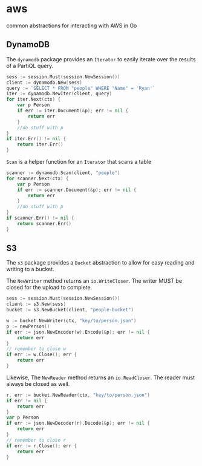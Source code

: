 # aws
common abstractions for interacting with AWS in Go
## DynamoDB
The `dynamodb` package provides an `Iterator` to easily iterate over the results of a PartiQL query.
```go
sess := session.Must(session.NewSession())
client := dynamodb.New(sess)
query := `SELECT * FROM "people" WHERE "Name" = 'Ryan'`
iter := dynamodb.NewIter(client, query)
for iter.Next(ctx) {
	var p Person
	if err := iter.Document(&p); err != nil {
		return err
	}
    //do stuff with p
}
if iter.Err() != nil {
	return iter.Err()
}
```
`Scan` is a helper function for an `Iterator` that scans a table
```go
scanner := dynamodb.Scan(client, "people")
for scanner.Next(ctx) {
	var p Person
	if err := scanner.Document(&p); err != nil {
		return err
	}
    //do stuff with p
}
if scanner.Err() != nil {
	return scanner.Err()
}
```
## S3
The `s3` package provides a `Bucket` abstraction to allow for easy reading and writing to a bucket.

The `NewWriter` method returns an `io.WriteCloser`. The writer MUST be closed for the upload to complete.
```go
sess := session.Must(session.NewSession())
client := s3.New(sess)
bucket := s3.NewBucket(client, "people-bucket")

w := bucket.NewWriter(ctx, "key/to/person.json")
p := newPerson()
if err := json.NewEncoder(w).Encode(&p); err != nil {
    return err
}
// remember to close w
if err := w.Close(); err {
    return err
}
```
Likewise, The `NewReader` method returns an `io.ReadCloser`. The reader must always be closed as well.
```go
r, err := bucket.NewReader(ctx, "key/to/person.json")
if err != nil {
	return err
}
var p Person
if err := json.NewDecoder(r).Decode(&p); err != nil {
	return err
}
// remember to close r
if err := r.Close(); err {
	return err
}
```
